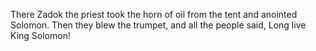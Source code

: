 There Zadok the priest took the horn of oil from the tent and anointed Solomon. Then they blew the trumpet, and all the people said, Long live King Solomon!

